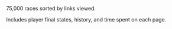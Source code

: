 75,000 races sorted by links viewed. 

Includes player final states, history, and time spent on each page.